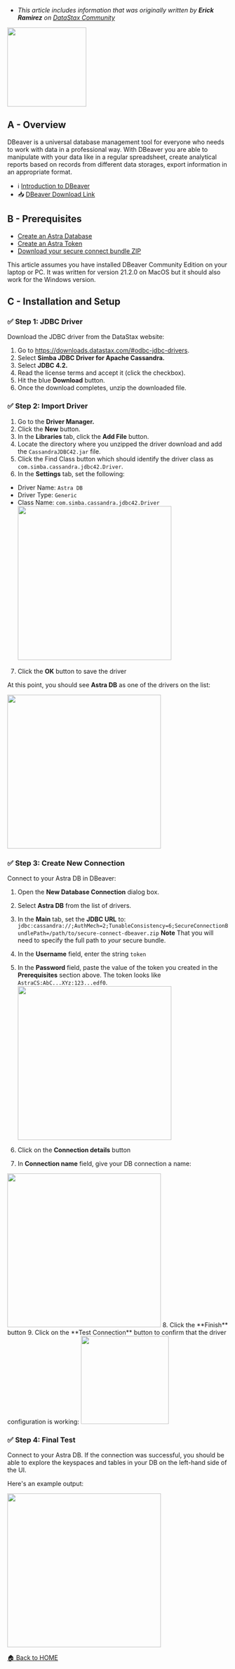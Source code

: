 - _This article includes information that was originally written by **Erick Ramirez** on [DataStax Community](https://community.datastax.com/articles/12287/how-to-connect-to-astra-db-from-dbeaver.html)_

<img src="https://github.com/datastaxdevs/awesome-astra/blob/main/dbeaver/f3f5c080-808b-11ea-9713-2bea65875d95.png?raw=true" height="180px" />

## A - Overview

DBeaver is a universal database management tool for everyone who needs to work with data in a professional way. With DBeaver you are able to manipulate with your data like in a regular spreadsheet, create analytical reports based on records from different data storages, export information in an appropriate format.

- ℹ️ [Introduction to DBeaver](https://dbeaver.com/docs/wiki/Application-Window-Overview)
- 📥 [DBeaver Download Link](https://dbeaver.com/docs/wiki/Installation)

## B - Prerequisites

- [Create an Astra Database](/pages/astra/create-instance/)
- [Create an Astra Token](/pages/astra/create-token/)
- [Download your secure connect bundle ZIP](/pages/astra/download-scb/)

This article assumes you have installed DBeaver Community Edition on your laptop or PC. It was written for version 21.2.0 on MacOS but it should also work for the Windows version.

## C - Installation and Setup

### ✅ Step 1: JDBC Driver

Download the JDBC driver from the DataStax website:

1. Go to https://downloads.datastax.com/#odbc-jdbc-drivers.
2. Select **Simba JDBC Driver for Apache Cassandra.**
3. Select **JDBC 4.2.**
4. Read the license terms and accept it (click the checkbox).
5. Hit the blue **Download** button.
6. Once the download completes, unzip the downloaded file.

### ✅ Step 2: Import Driver

1. Go to the **Driver Manager.**
2. Click the **New** button.
3. In the **Libraries** tab, click the **Add File** button.
4. Locate the directory where you unzipped the driver download and add the `CassandraJDBC42.jar` file.
5. Click the Find Class button which should identify the driver class as `com.simba.cassandra.jdbc42.Driver`.
6. In the **Settings** tab, set the following:

- Driver Name: `Astra DB`
- Driver Type: `Generic`
- Class Name: `com.simba.cassandra.jdbc42.Driver`
  <img src="https://github.com/datastaxdevs/awesome-astra/blob/main/dbeaver/2385-dbeaver-01-create-driver.png?raw=true" height="350px" />

7. Click the **OK** button to save the driver

At this point, you should see **Astra DB** as one of the drivers on the list:

<img src="https://github.com/datastaxdevs/awesome-astra/blob/main/dbeaver/2373-dbeaver-02-driver-manager.png?raw=true" height="350px" />

### ✅ Step 3: Create New Connection

Connect to your Astra DB in DBeaver:

1. Open the **New Database Connection** dialog box.
2. Select **Astra DB** from the list of drivers.
3. In the **Main** tab, set the **JDBC URL** to:
   `jdbc:cassandra://;AuthMech=2;TunableConsistency=6;SecureConnectionBundlePath=/path/to/secure-connect-dbeaver.zip`
   **Note** That you will need to specify the full path to _your_ secure bundle.
4. In the **Username** field, enter the string `token`
5. In the **Password** field, paste the value of the token you created in the **Prerequisites** section above. The token looks like `AstraCS:AbC...XYz:123...edf0`.
   <img src="https://github.com/datastaxdevs/awesome-astra/blob/main/dbeaver/2374-dbeaver-03-new-connection.png?raw=true" height="350px" />

6. Click on the **Connection details** button
7. In **Connection name** field, give your DB connection a name:
<img src="https://github.com/datastaxdevs/awesome-astra/blob/main/dbeaver/2402-dbeaver-04-connection-details.png?raw=true" height="350px" />
8. Click the **Finish** button
9. Click on the **Test Connection** button to confirm that the driver configuration is working:

<img src="https://github.com/datastaxdevs/awesome-astra/blob/main/dbeaver/2395-dbeaver-05-test-connection.png?raw=true" height="200px" />

### ✅ Step 4: Final Test

Connect to your Astra DB. If the connection was successful, you should be able to explore the keyspaces and tables in your DB on the left-hand side of the UI.

Here's an example output:

<img src="https://github.com/datastaxdevs/awesome-astra/blob/main/dbeaver/2396-dbeaver-06-explore.png?raw=true" height="350px" />

[🏠 Back to HOME](https://awesome-astra.github.io/docs/)
